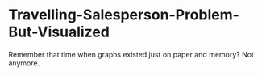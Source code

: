 # Travelling-Salesperson-Problem-But-Visualized
Remember that time when graphs existed just on paper and memory? Not anymore.
